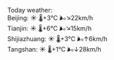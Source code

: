 Today weather:  
Beijing: ☀️   🌡️+3°C 🌬️↘22km/h  
Tianjin: ☀️   🌡️+6°C 🌬️↘15km/h  
Shijiazhuang: ☀️   🌡️+3°C 🌬️↑6km/h  
Tangshan: ☀️   🌡️+1°C 🌬️↓28km/h  
